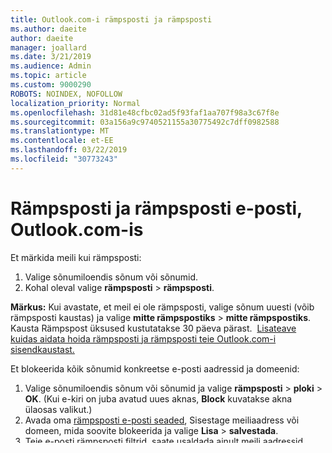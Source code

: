 ```yaml
---
title: Outlook.com-i rämpsposti ja rämpsposti
ms.author: daeite
author: daeite
manager: joallard
ms.date: 3/21/2019
ms.audience: Admin
ms.topic: article
ms.custom: 9000290
ROBOTS: NOINDEX, NOFOLLOW
localization_priority: Normal
ms.openlocfilehash: 31d81e48cfbc02ad5f93faf1aa707f98a3c67f8e
ms.sourcegitcommit: 03a156a9c9740521155a30775492c7dff0982588
ms.translationtype: MT
ms.contentlocale: et-EE
ms.lasthandoff: 03/22/2019
ms.locfileid: "30773243"
---
```

# <a name="spam-and-junk-email-in-outlookcom"></a>Rämpsposti ja rämpsposti e-posti, Outlook.com-is

Et märkida meili kui rämpsposti:

1. Valige sõnumiloendis sõnum või sõnumid.
1. Kohal oleval valige **rämpsposti** > **rämpsposti**.

**Märkus:** Kui avastate, et meil ei ole rämpsposti, valige sõnum uuesti (võib rämpsposti kaustas) ja valige **mitte rämpspostiks** > **mitte rämpspostiks**. Kausta Rämpspost üksused kustutatakse 30 päeva pärast.  [Lisateave kuidas aidata hoida rämpsposti ja rämpsposti teie Outlook.com-i sisendkaustast.](https://support.office.com/article/a3ece97b-82f8-4a5e-9ac3-e92fa6427ae4)

Et blokeerida kõik sõnumid konkreetse e-posti aadressid ja domeenid:

1. Valige sõnumiloendis sõnum või sõnumid ja valige **rämpsposti** > **ploki** > **OK**. (Kui e-kiri on juba avatud uues aknas, **Block** kuvatakse akna ülaosas valikut.)
1. Avada oma [rämpsposti e-posti seaded](https://outlook.live.com/mail/options/mail/junkEmail/blockedSendersAndDomainsV2), Sisestage meiliaadress või domeen, mida soovite blokeerida ja valige **Lisa** > **salvestada**.
1. Teie [e-posti rämpsposti filtrid](https://outlook.live.com/mail/options/mail/junkEmail/filtersOption), saate usaldada ainult meili aadressid turvaliste saatjate ja domeenide loend ja ohutu meililistides.

[Vaadake lisateavet kuidas blokeerida või blokeeringu saatjate Outlook.com-is.](https://support.office.com/article/afba1c94-77bb-4f50-8b85-057cf52f4d5e)